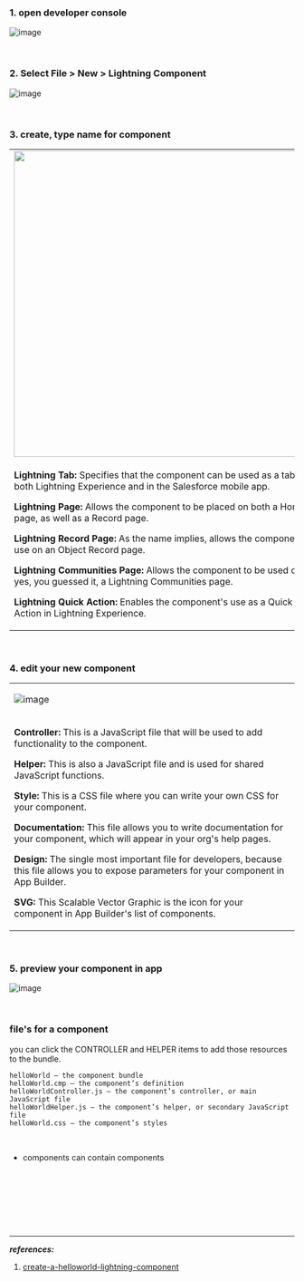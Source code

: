 ### 1. open developer console

![image](https://user-images.githubusercontent.com/63545175/169679382-41e48abc-bd73-4867-bd44-c8374c1b8af4.png)


<br/>


### 2. Select File > New > Lightning Component

![image](https://user-images.githubusercontent.com/63545175/169679387-4516fd76-d301-4841-9545-23e95b4bdb0a.png)


<br/>


### 3.  create, type name for component
<table>
<tr>
<td>  
 
<img src="https://user-images.githubusercontent.com/63545175/169679416-061b5281-5292-4e59-a2aa-6785790c30fd.png" width="540px">

</td>
</tr>  
<tr>  
<td>


<b>Lightning Tab:</b> Specifies that the component can be used as a tab in both Lightning Experience and in the Salesforce mobile app.

<b>Lightning Page:</b> Allows the component to be placed on both a Home page, as well as a Record page.

<b>Lightning Record Page:</b> As the name implies, allows the component's use on an Object Record page.

<b>Lightning Communities Page:</b> Allows the component to be used on, yes, you guessed it, a Lightning Communities page.

<b>Lightning Quick Action:</b> Enables the component's use as a Quick Action in Lightning Experience.
  
</td>  
</tr>
</table>


<br/>


### 4. edit your new component
<table>
<tr>
<td>
  
![image](https://user-images.githubusercontent.com/63545175/169679434-7e5e5d58-409e-4e1f-9488-ef802edba834.png)
</td>
</tr>
<tr>
<td>

<b>Controller:</b> This is a JavaScript file that will be used to add functionality to the component.

<b>Helper:</b> This is also a JavaScript file and is used for shared JavaScript functions.

<b>Style:</b> This is a CSS file where you can write your own CSS for your component.

<b>Documentation:</b> This file allows you to write documentation for your component, which will appear in your org's help pages.

<b>Design:</b> The single most important file for developers, because this file allows you to expose parameters for your component in App Builder.

<b>SVG:</b> This Scalable Vector Graphic is the icon for your component in App Builder's list of components.
  
</td>  
</tr>
</table>

<br/>


### 5. preview your component in app

![image](https://user-images.githubusercontent.com/63545175/169679441-de98193a-9fb1-4bcc-a394-f7cb4b17a0ee.png)


<br/>


### file's for a component

you can click the CONTROLLER and HELPER items to add those resources to the bundle.

```aura
helloWorld — the component bundle
helloWorld.cmp — the component’s definition
helloWorldController.js — the component’s controller, or main JavaScript file
helloWorldHelper.js — the component’s helper, or secondary JavaScript file
helloWorld.css — the component’s styles
```

<br/>

- components can contain components




<br/>


<br/>


<br/>


<br/>


<br/>


<br/>


--- 

***references:***

1. [create-a-helloworld-lightning-component](https://trailhead.salesforce.com/en/content/learn/projects/workshop-lightning-programmatic/create-a-helloworld-lightning-component)


